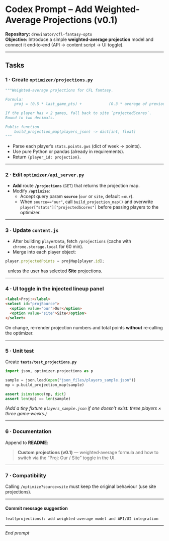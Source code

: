 
# Codex Prompt – Add Weighted-Average Projections (v0.1)

**Repository:** `drewinator/cfl-fantasy-opto`  
**Objective:** Introduce a simple **weighted‑average projection** model and connect it end‑to‑end (API → content script → UI toggle).

---

## Tasks

### 1 · Create `optimizer/projections.py`

```python
"""Weighted‑average projections for CFL fantasy.

Formula:
    proj = (0.5 * last_game_pts) +            (0.3 * average of previous 2 games) +            (0.2 * season_avgPts)

If the player has < 2 games, fall back to site `projectedScores`.
Round to two decimals.

Public function
    build_projection_map(players_json) -> dict[int, float]
"""
```

* Parse each player’s `stats.points.gws` (dict of week → points).  
* Use pure Python or pandas (already in requirements).  
* Return `{player_id: projection}`.

---

### 2 · Edit `optimizer/api_server.py`

* **Add** route **`/projections`** (`GET`) that returns the projection map.  
* Modify **`/optimize`**:  
  * Accept query param **`source`** (`our` or `site`, default =`our`).  
  * When `source=="our"`, call `build_projection_map()` and overwrite  
    `player["stats"]["projectedScores"]` before passing players to the optimizer.

---

### 3 · Update `content.js`

* After building `playerData`, fetch `/projections` (cache with  
  `chrome.storage.local` for 60 min).  
* Merge into each player object:

```js
player.projectedPoints = projMap[player.id];
```

  unless the user has selected **Site** projections.

---

### 4 · UI toggle in the injected lineup panel

```html
<label>Proj:</label>
<select id="projSource">
  <option value="our">Our</option>
  <option value="site">Site</option>
</select>
```

On change, re‑render projection numbers and total points **without** re‑calling the optimizer.

---

### 5 · Unit test

Create **`tests/test_projections.py`**

```python
import json, optimizer.projections as p

sample = json.load(open("json_files/players_sample.json"))
mp = p.build_projection_map(sample)

assert isinstance(mp, dict)
assert len(mp) == len(sample)
```

*(Add a tiny fixture `players_sample.json` if one doesn’t exist: three players × three game‑weeks.)*

---

### 6 · Documentation

Append to **README**:

> **Custom projections (v0.1)** — weighted‑average formula and how to switch via the “Proj: Our / Site” toggle in the UI.

---

### 7 · Compatibility

Calling `/optimize?source=site` must keep the original behaviour (use site projections).

---

#### Commit message suggestion

```text
feat(projections): add weighted‑average model and API/UI integration
```

---

*End prompt*
